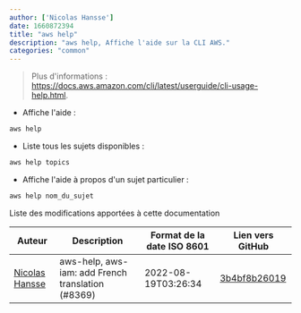 ```yaml
---
author: ['Nicolas Hansse']
date: 1660872394
title: "aws help"
description: "aws help, Affiche l'aide sur la CLI AWS."
categories: "common"
---
```

> Plus d'informations : <https://docs.aws.amazon.com/cli/latest/userguide/cli-usage-help.html>.

- Affiche l'aide :

```bash
aws help
```

- Liste tous les sujets disponibles :

```bash
aws help topics
```

- Affiche l'aide à propos d'un sujet particulier :

```bash
aws help nom_du_sujet
```
Liste des modifications apportées à cette documentation


Auteur | Description | Format de la date ISO 8601 | Lien vers GitHub
------|-----|-----|-----
[Nicolas Hansse](mailto:nico.hansse@gmail.com) | aws-help, aws-iam: add French translation (#8369) | 2022-08-19T03:26:34 | [3b4bf8b26019](https://github.com/tldr-pages/tldr/commit/3b4bf8b26019571ce5b727b49511fc80b41292b3)

